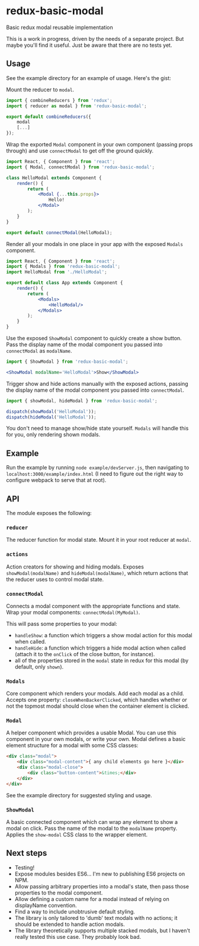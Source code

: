 # redux-basic-modal
Basic redux modal reusable implementation

This is a work in progress, driven by the needs of a separate project. But maybe you'll find it useful. Just be aware that there are no tests yet.

## Usage

See the example directory for an example of usage. Here's the gist:

Mount the reducer to `modal`.

```javascript
import { combineReducers } from 'redux';
import { reducer as modal } from 'redux-basic-modal';

export default combineReducers({
    modal
    [...]
});
```

Wrap the exported `Modal` component in your own component (passing props through) and use `connectModal` to get off the ground quickly.

```jsx
import React, { Component } from 'react';
import { Modal, connectModal } from 'redux-basic-modal';

class HelloModal extends Component {
    render() {
        return (
            <Modal {...this.props}>
                Hello!
            </Modal>
        );
    }
}

export default connectModal(HelloModal);
```

Render all your modals in one place in your app with the exposed `Modals` component.

```jsx
import React, { Component } from 'react';
import { Modals } from 'redux-basic-modal';
import HelloModal from './HelloModal';

export default class App extends Component {
    render() {
        return (
            <Modals>
                <HelloModal/>
            </Modals>
        );
    }
}
```

Use the exposed `ShowModal` component to quickly create a show button. Pass the display name of the modal component you passed into `connectModal` as `modalName`.

```jsx
import { ShowModal } from 'redux-basic-modal';

<ShowModal modalName='HelloModal'>Show</ShowModal>
```

Trigger show and hide actions manually with the exposed actions, passing the display name of the modal component you passed into `connectModal`.

```javascript
import { showModal, hideModal } from 'redux-basic-modal';

dispatch(showModal('HelloModal'));
dispatch(hideModal('HelloModal'));
```

You don't need to manage show/hide state yourself. `Modals` will handle this for you, only rendering shown modals.

## Example

Run the example by running `node example/devServer.js`, then navigating to `localhost:3000/example/index.html` (I need to figure out the right way to configure webpack to serve that at root).

## API

The module exposes the following:

### `reducer`

The reducer function for modal state. Mount it in your root reducer at `modal`.

### `actions`

Action creators for showing and hiding modals. Exposes `showModal(modalName)` and `hideModal(modalName)`, which return actions that the reducer uses to control modal state.

### `connectModal`

Connects a modal component with the appropriate functions and state. Wrap your modal components: `connectModal(MyModal)`.

This will pass some properties to your modal:

* `handleShow`: a function which triggers a show modal action for this modal when called.
* `handleHide`: a function which triggers a hide modal action when called (attach it to the `onClick` of the close button, for instance).
* all of the properties stored in the `modal` state in redux for this modal (by default, only `shown`).

### `Modals`

Core component which renders your modals. Add each modal as a child. Accepts one property: `closeWhenBackerClicked`, which handles whether or not the topmost modal should close when the container element is clicked.

### `Modal`

A helper component which provides a usable Modal. You can use this component in your own modals, or write your own. Modal defines a basic element structure for a modal with some CSS classes:

```HTML
<div class="modal">
    <div class="modal-content">{ any child elements go here }</div>
    <div class="modal-close">
        <div class="button-content">&times;</div>
    </div>
</div>
```

See the example directory for suggested styling and usage.

### `ShowModal`

A basic connected component which can wrap any element to show a modal on click. Pass the name of the modal to the `modalName` property. Applies the `show-modal` CSS class to the wrapper element.

## Next steps

* Testing!
* Expose modules besides ES6... I'm new to publishing ES6 projects on NPM.
* Allow passing arbitrary properties into a modal's state, then pass those properties to the modal component.
* Allow defining a custom name for a modal instead of relying on displayName convention.
* Find a way to include unobtrusive default styling.
* The library is only tailored to 'dumb' text modals with no actions; it should be extended to handle action modals.
* The library theoretically supports multiple stacked modals, but I haven't really tested this use case. They probably look bad.